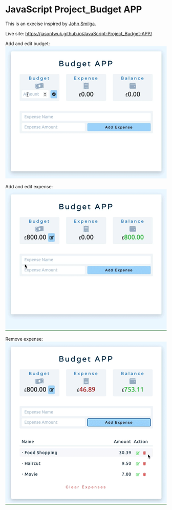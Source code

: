# JavaScript Project_Budget APP

This is an execise inspired by <a href="https://github.com/john-smilga/js-budget-setup">John Smilga</a>.

Live site: https://jasontwuk.github.io/JavaScript-Project_Budget-APP/

Add and edit budget:<br/>
<img src="./img/budget_edit.gif" alt="add and edit budget">

Add and edit expense:<br/>
<img src="./img/expense_edit.gif" alt="add and edit expense">

Remove expense:<br/>
<img src="./img/expense_remove.gif" alt="remove expense">
